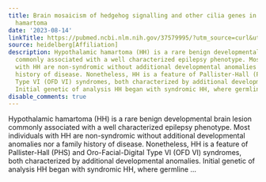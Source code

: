 ```yaml
---
title: Brain mosaicism of hedgehog signalling and other cilia genes in hypothalamic
  hamartoma
date: '2023-08-14'
linkTitle: https://pubmed.ncbi.nlm.nih.gov/37579995/?utm_source=curl&utm_medium=rss&utm_campaign=pubmed-2&utm_content=1FakS-2QOkCT8HsMOQP1bCRQ4YzyumYOmxmF0moLsQ3dFB1E9V&fc=20220326224207&ff=20230815180933&v=2.17.9.post6+86293ac
source: heidelberg[Affiliation]
description: Hypothalamic hamartoma (HH) is a rare benign developmental brain lesion
  commonly associated with a well characterized epilepsy phenotype. Most individuals
  with HH are non-syndromic without additional developmental anomalies nor a family
  history of disease. Nonetheless, HH is a feature of Pallister-Hall (PHS) and Oro-Facial-Digital
  Type VI (OFD VI) syndromes, both characterized by additional developmental anomalies.
  Initial genetic of analysis HH began with syndromic HH, where germline ...
disable_comments: true
---
```

Hypothalamic hamartoma (HH) is a rare benign developmental brain lesion commonly associated with a well characterized epilepsy phenotype. Most individuals with HH are non-syndromic without additional developmental anomalies nor a family history of disease. Nonetheless, HH is a feature of Pallister-Hall (PHS) and Oro-Facial-Digital Type VI (OFD VI) syndromes, both characterized by additional developmental anomalies. Initial genetic of analysis HH began with syndromic HH, where germline ...